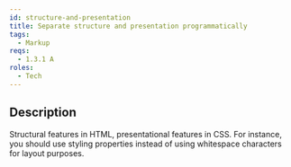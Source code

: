 ```yaml
---
id: structure-and-presentation
title: Separate structure and presentation programmatically
tags:
  - Markup
reqs:
  - 1.3.1 A
roles:
  - Tech
---
```


## Description

Structural features in HTML, presentational features in CSS. For instance, you should use styling properties instead of using whitespace characters for layout purposes.

